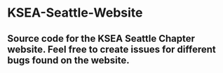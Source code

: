 # KSEA-Seattle-Website

## Source code for the KSEA Seattle Chapter website. Feel free to create issues for different bugs found on the website. 
